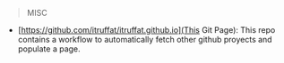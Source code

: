 > MISC
  * [https://github.com/itruffat/itruffat.github.io](This Git Page):  This repo contains a workflow to automatically fetch other github proyects and populate a page.
